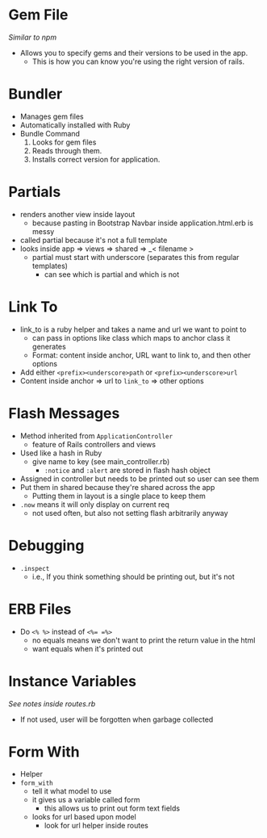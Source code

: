 # Gem File

_Similar to npm_

-  Allows you to specify gems and their versions to be used in the app.
   -  This is how you can know you're using the right version of rails.

# Bundler

-  Manages gem files
-  Automatically installed with Ruby
-  Bundle Command
   1. Looks for gem files
   2. Reads through them.
   3. Installs correct version for application.

# Partials

-  renders another view inside layout
   -  because pasting in Bootstrap Navbar inside application.html.erb is messy
-  called partial because it's not a full template
-  looks inside app => views => shared => \_< filename >
   -  partial must start with underscore (separates this from regular templates)
      -  can see which is partial and which is not

# Link To

-  link_to is a ruby helper and takes a name and url we want to point to
   -  can pass in options like class which maps to anchor class it generates
   -  Format: content inside anchor, URL want to link to, and then other options
-  Add either `<prefix><underscore>path` or `<prefix><underscore>url`
-  Content inside anchor => url to `link_to` => other options

# Flash Messages

-  Method inherited from `ApplicationController`
   -  feature of Rails controllers and views
-  Used like a hash in Ruby
   -  give name to key (see main_controller.rb)
      -  `:notice` and `:alert` are stored in flash hash object
-  Assigned in controller but needs to be printed out so user can see them
-  Put them in shared because they're shared across the app
   -  Putting them in layout is a single place to keep them
-  `.now` means it will only display on current req
   -  not used often, but also not setting flash arbitrarily anyway

# Debugging

-  `.inspect`
   -  i.e., If you think something should be printing out, but it's not

# ERB Files

-  Do `<% %>` instead of `<%= =%>`
   -  no equals means we don't want to print the return value in the html
   -  want equals when it's printed out

# Instance Variables

_See notes inside routes.rb_

-  If not used, user will be forgotten when garbage collected

# Form With

-  Helper
-  `form_with`
   -  tell it what model to use
   -  it gives us a variable called form
      -  this allows us to print out form text fields
   -  looks for url based upon model
      -  look for url helper inside routes
